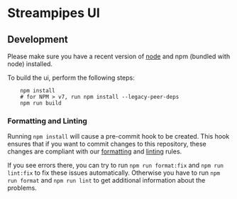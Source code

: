 <!--
  ~ Licensed to the Apache Software Foundation (ASF) under one or more
  ~ contributor license agreements.  See the NOTICE file distributed with
  ~ this work for additional information regarding copyright ownership.
  ~ The ASF licenses this file to You under the Apache License, Version 2.0
  ~ (the "License"); you may not use this file except in compliance with
  ~ the License.  You may obtain a copy of the License at
  ~
  ~    http://www.apache.org/licenses/LICENSE-2.0
  ~
  ~ Unless required by applicable law or agreed to in writing, software
  ~ distributed under the License is distributed on an "AS IS" BASIS,
  ~ WITHOUT WARRANTIES OR CONDITIONS OF ANY KIND, either express or implied.
  ~ See the License for the specific language governing permissions and
  ~ limitations under the License.
  ~
  -->

# Streampipes UI

## Development

Please make sure you have a recent version of [node](https://nodejs.org/en/) and npm (bundled with node) installed.

To build the ui, perform the following steps:

```
    npm install
    # for NPM > v7, run npm install --legacy-peer-deps
    npm run build
```

### Formatting and Linting

Running `npm install` will cause a pre-commit hook to be created.
This hook ensures that if you want to commit changes to this repository, these changes are compliant with our [formatting](https://prettier.io/) and [linting](https://eslint.org/) rules.

If you see errors there, you can try to run `npm run format:fix` and `npm run lint:fix` to fix these issues automatically. Otherwise you have to run `npm run format` and `npm run lint` to get additional information about the problems.
